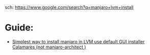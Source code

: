 sch: https://www.google.com/search?q=manjaro+lvm+install

# Guide:
- [Simplest way to install manjaro in LVM use default GUI installer Calamares (not manjaro-architect )](https://youtu.be/PJilemDeYdo)

